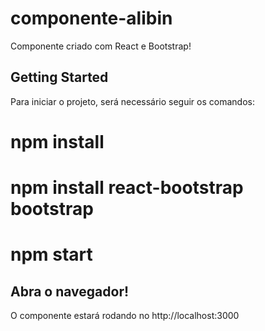 # componente-alibin
 Componente criado com React e Bootstrap!

 ## Getting Started

Para iniciar o projeto, será necessário seguir os comandos:
# npm install
# npm install react-bootstrap bootstrap
# npm start 

## Abra o navegador!
O componente estará rodando no http://localhost:3000

